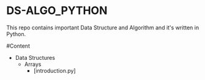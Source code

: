 # DS-ALGO_PYTHON
This repo contains important Data Structure and Algorithm and it's written in Python.

#Content

- Data Structures
  - Arrays
    - [introduction.py]
